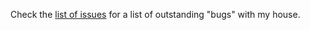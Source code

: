 Check the [list of issues](https://github.com/joedursun/home_issues/issues) for a list of outstanding "bugs" with my house.
